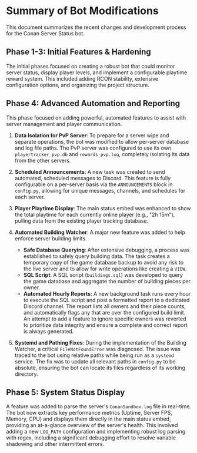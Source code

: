 # Summary of Bot Modifications

This document summarizes the recent changes and development process for the Conan Server Status bot.

## Phase 1-3: Initial Features & Hardening

The initial phases focused on creating a robust bot that could monitor server status, display player levels, and implement a configurable playtime reward system. This included adding RCON stability, extensive configuration options, and organizing the project structure.

## Phase 4: Advanced Automation and Reporting

This phase focused on adding powerful, automated features to assist with server management and player communication.

1.  **Data Isolation for PvP Server**: To prepare for a server wipe and separate operations, the bot was modified to allow per-server database and log file paths. The PvP server was configured to use its own `playertracker_pvp.db` and `rewards_pvp.log`, completely isolating its data from the other servers.

2.  **Scheduled Announcements**: A new task was created to send automated, scheduled messages to Discord. This feature is fully configurable on a per-server basis via the `ANNOUNCEMENTS` block in `config.py`, allowing for unique messages, channels, and schedules for each server.

3.  **Player Playtime Display**: The main status embed was enhanced to show the total playtime for each currently online player (e.g., "2h 15m"), pulling data from the existing player tracking database.

4.  **Automated Building Watcher**: A major new feature was added to help enforce server building limits.
    *   **Safe Database Querying**: After extensive debugging, a process was established to safely query building data. The task creates a temporary copy of the game database backup to avoid any risk to the live server and to allow for write operations like creating a `VIEW`.
    *   **SQL Script**: A SQL script (`buildings.sql`) was developed to query the game database and aggregate the number of building pieces per owner.
    *   **Automated Hourly Reports**: A new background task runs every hour to execute the SQL script and post a formatted report to a dedicated Discord channel. The report lists all owners and their piece counts, and automatically flags any that are over the configured build limit. An attempt to add a feature to ignore specific owners was reverted to prioritize data integrity and ensure a complete and correct report is always generated.

5.  **Systemd and Pathing Fixes**: During the implementation of the Building Watcher, a critical `FileNotFoundError` was diagnosed. The issue was traced to the bot using relative paths while being run as a `systemd` service. The fix was to update all relevant paths in `config.py` to be absolute, ensuring the bot can locate its files regardless of its working directory.

## Phase 5: System Status Display

A feature was added to parse the server's `ConanSandbox.log` file in real-time. The bot now extracts key performance metrics (Uptime, Server FPS, Memory, CPU) and displays them directly in the main status embed, providing an at-a-glance overview of the server's health. This involved adding a new `LOG_PATH` configuration and implementing robust log parsing with regex, including a significant debugging effort to resolve variable shadowing and other intermittent errors.